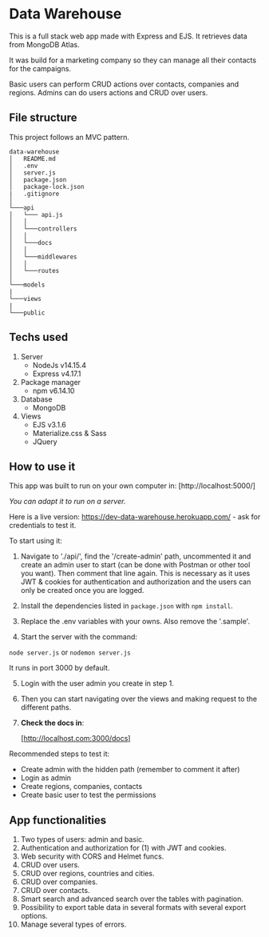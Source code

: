 # Data Warehouse
This is a full stack web app made with Express and EJS. It retrieves data from MongoDB Atlas.

It was build for a marketing company so they can manage all their contacts for the campaigns.

Basic users can perform CRUD actions over contacts, companies and regions. Admins can do users actions and CRUD over users.

## File structure
This project follows an MVC pattern.

```
data-warehouse
│   README.md
│   .env
│   server.js
│   package.json
│   package-lock.json
|   .gitignore
│
└───api
│   └─── api.js
│   │
│   └───controllers
│   │
│   └───docs
│   │
│   └───middlewares
│   │
│   └───routes
│   
└───models
|
└───views
|
└───public
```

## Techs used
1. Server
    - NodeJs v14.15.4
    - Express v4.17.1
2. Package manager
    - npm v6.14.10
3. Database
    - MongoDB
4. Views
    - EJS v3.1.6
    - Materialize.css & Sass
    - JQuery

## How to use it

This app was built to run on your own computer in: [http://localhost:5000/] 

*You can adapt it to run on a server.*

Here is a live version: https://dev-data-warehouse.herokuapp.com/ - ask for credentials to test it.

To start using it:

1. Navigate to './api/', find the '/create-admin' path, uncommented it and create an admin user to start (can be done with Postman or other tool you want). Then comment that line again. This is necessary as it uses JWT & cookies for authentication and authorization and the users can only be created once you are logged.

2. Install the dependencies listed in `package.json` with `npm install`.

3. Replace the .env variables with your owns. Also remove the '.sample'.

4. Start the server with the command:

`node server.js` or `nodemon server.js`

It runs in port 3000 by default.

5. Login with the user admin you create in step 1.

6. Then you can start navigating over the views and making request to the different paths. 

7. **Check the docs in**:

	[http://localhost.com:3000/docs]

Recommended steps to test it:
- Create admin with the hidden path (remember to comment it after)
- Login as admin
- Create regions, companies, contacts
- Create basic user to test the permissions

## App functionalities

1. Two types of users: admin and basic.
2. Authentication and authorization for (1) with JWT and cookies.
3. Web security with CORS and Helmet funcs.
4. CRUD over users.
5. CRUD over regions, countries and cities.
6. CRUD over companies.
7. CRUD over contacts.
8. Smart search and advanced search over the tables with pagination.
9. Possibility to export table data in several formats with several export options.
10. Manage several types of errors.